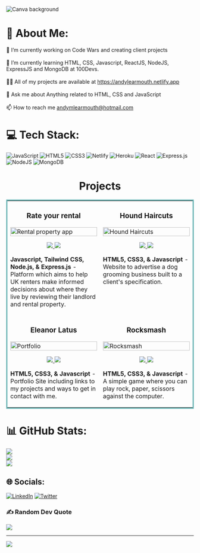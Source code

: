 ![Canva background](https://user-images.githubusercontent.com/108182837/200116754-6122133f-3eff-4126-8173-b564bd16c446.jpeg)

# 💫 About Me:
🔭 I’m currently working on Code Wars and creating client projects<br><br>🌱 I’m currently learning HTML, CSS, Javascript, ReactJS, NodeJS, ExpressJS and MongoDB at 100Devs.<br><br>👨‍💻 All of my projects are available at https://andylearmouth.netlify.app<br><br>💬 Ask me about Anything related to HTML, CSS and JavaScript<br><br>📫 How to reach me andymlearmouth@hotmail.com


# 💻 Tech Stack:
![JavaScript](https://img.shields.io/badge/javascript-%23323330.svg?style=for-the-badge&logo=javascript&logoColor=%23F7DF1E) ![HTML5](https://img.shields.io/badge/html5-%23E34F26.svg?style=for-the-badge&logo=html5&logoColor=white) ![CSS3](https://img.shields.io/badge/css3-%231572B6.svg?style=for-the-badge&logo=css3&logoColor=white) ![Netlify](https://img.shields.io/badge/netlify-%23000000.svg?style=for-the-badge&logo=netlify&logoColor=#00C7B7) ![Heroku](https://img.shields.io/badge/heroku-%23430098.svg?style=for-the-badge&logo=heroku&logoColor=white) ![React](https://img.shields.io/badge/react-%2320232a.svg?style=for-the-badge&logo=react&logoColor=%2361DAFB) ![Express.js](https://img.shields.io/badge/express.js-%23404d59.svg?style=for-the-badge&logo=express&logoColor=%2361DAFB) ![NodeJS](https://img.shields.io/badge/node.js-6DA55F?style=for-the-badge&logo=node.js&logoColor=white) ![MongoDB](https://img.shields.io/badge/MongoDB-%234ea94b.svg?style=for-the-badge&logo=mongodb&logoColor=white)

<h1 align="center">Projects</h1>
<table bordercolor="#66b2b2">
  
  <tr>
    <td width="50%" valign="top">
      <h3 align="center">Rate your rental</h3>
        <a target="_blank" href="http://rateyourrental.cyclic.app">
            <img width="100%" alt="Rental property app" src="https://user-images.githubusercontent.com/90465357/221157045-7618d0e4-a7aa-454c-9f09-c7df5af42963.png"/>
        </a>
        <br />
        <p align="center">
          
  <a href="https://github.com/eleanorlatus/rate-your-rental" target="_blank">
    <img src="https://img.shields.io/static/v1?label=|&message=REPO&color=FBDFDD&style=flat&logo=github&logo-color=white"/>
  </a>  
  <a href="http://rateyourrental.cyclic.app" target="_blank">
    <img src="https://img.shields.io/static/v1?label=|&message=WEBSITE&color=F3BDBD&style=flat&logo=wordpress&logo-color=white"/>
  </a>
      </p>
        <p><strong>Javascript, Tailwind CSS, Node.js, & Express.js</strong> - Platform which aims to help UK renters make informed decisions about where they live by reviewing their landlord and rental property.</p>
    </td>
    <td width="50%" valign="top">
      <h3 align="center">Hound Haircuts</h3>
      <a target="_blank" href="https://codepen.io/ShawnBasquiat/full/bGVWpYw">
            <img width="100%" alt="Hound Haircuts" src="https://user-images.githubusercontent.com/90465357/221158344-8f45193e-c252-415d-8fd7-91c1530e9538.png"/>
        </a>
        <p align="center">
          
  <a href="https://github.com/eleanorlatus/HoundHaircuts" target="_blank">
    <img src="https://img.shields.io/static/v1?label=|&message=REPO&color=FBDFDD&style=flat&logo=github&logo-color=white"/>
  </a>
  <a href="https://houndhaircuts.netlify.app" target="_blank">
    <img src="https://img.shields.io/static/v1?label=|&message=WEBSITE&color=F3BDBD&style=flat&logo=wordpress&logo-color=white"/>
  </a>
      </p>
        <p><strong>HTML5, CSS3, & Javascript</strong> - Website to advertise a dog grooming business built to a client's specification.</p>
    </td>
  </tr>
  
  <tr>
    <td width="50%" valign="top">
      <h3 align="center">Eleanor Latus</h3>
        <a target="_blank" href="https://eleanorlatus.netlify.app">
          <img width="100%" alt="Portfolio" src="https://user-images.githubusercontent.com/90465357/221159163-f05578c2-b24b-4493-bcf5-5906d657d822.png"/>
        </a>
      <br />
        <p align="center">
  <a href="https://github.com/eleanorlatus/Portfolio" target="_blank">
    <img src="https://img.shields.io/static/v1?label=|&message=REPO&color=FBDFDD&style=flat&logo=github&logo-color=white"/>
  </a>
  <a href="https://eleanorlatus.netlify.app" target="_blank">
    <img src="https://img.shields.io/static/v1?label=|&message=WEBSITE&color=F3BDBD&style=flat&logo=wordpress&logo-color=white"/>
  </a>
      </p>
        <p><strong>HTML5, CSS3, & Javascript</strong> - Portfolio Site including links to my projects and ways to get in contact with me.</p>
    </td>
    <td width="50%" valign="top">
      <h3 align="center">Rocksmash</h3>
        <a target="_blank" href="https://rocksmash.netlify.app">
          <img width="100%" alt="Rocksmash" src="https://user-images.githubusercontent.com/90465357/221187721-cfdfae45-31d0-4bc6-8ecd-7e49f69f741b.png"/>
        </a>
        <p align="center">
          
  <a href="https://github.com/eleanorlatus/Rocksmash" target="_blank">
    <img src="https://img.shields.io/static/v1?label=|&message=REPO&color=FBDFDD&style=flat&logo=github&logo-color=white"/>
  </a>
  <a href="https://rocksmash.netlify.app" target="_blank">
    <img src="https://img.shields.io/static/v1?label=|&message=WEBSITE&color=F3BDBD&style=flat&logo=wordpress&logo-color=white"/>
  </a>
      </p>
        <p><strong>HTML5, CSS3, & Javascript</strong> - A simple game where you can play rock, paper, scissors against the computer.</p>
    </td>
  </tr>
</table>

# 📊 GitHub Stats:
![](https://github-readme-stats-eta-beige.vercel.app/api?username=AndyMLearmouth92&theme=city_light&hide_border=false&include_all_commits=true&count_private=true)<br/>
![](https://github-readme-streak-stats.herokuapp.com/?user=AndyMLearmouth92&theme=city_light&hide_border=false)<br/>
![](https://github-readme-stats-eta-beige.vercel.app/api/top-langs/?username=AndyMLearmouth92&theme=city_light&hide_border=false&include_all_commits=true&count_private=true&layout=compact)


## 🌐 Socials:
[![LinkedIn](https://img.shields.io/badge/LinkedIn-%230077B5.svg?logo=linkedin&logoColor=white)](https://www.linkedin.com/in/andrewlearmouth) 
[![Twitter](https://img.shields.io/badge/Twitter-%231DA1F2.svg?logo=Twitter&logoColor=white)](https://twitter.com/Andyml92) 


### ✍️ Random Dev Quote
![](https://quotes-github-readme.vercel.app/api?type=horizontal&theme=radical)

---
[![](https://visitcount.itsvg.in/api?id=AndyMLearmouth92&icon=0&color=1)](https://visitcount.itsvg.in)

<!-- Proudly created with GPRM ( https://gprm.itsvg.in ) -->

